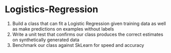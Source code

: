 # Logistics-Regression


1. Build a class that can fit a Logistic Regression given training data as well as make predictions on examples without labels
2. Write a unit test that confirms our class produces the correct estimates on synthetically generated data
3. Benchmark our class against SkLearn for speed and accuracy
